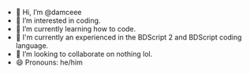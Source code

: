 - 👋 Hi, I’m @damceee
- 👀 I’m interested in coding.
- 🌱 I’m currently learning how to code.
- 🧭 I'm currently an experienced in the BDScript 2 and BDScript coding language.
- 💞️ I’m looking to collaborate on nothing lol.
- 😄 Pronouns: he/him
  
<!---
damceee/damceee is a ✨ special ✨ repository because its `README.md` (this file) appears on your GitHub profile.
You can click the Preview link to take a look at your changes.
--->
